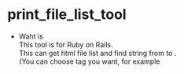 # print_file_list_tool
* Waht is  
This tool is for Ruby on Rails.  
This can get html file list and find string from <tag> to </tag>.  
(You can choose tag you want, for example <title> and <h1>.)  
And print filename and string between tag as html list.  

* Usage:  
You give directory path and tag.  
```
require "./get_filelist"
begin
	file_list = get_file_hash(".")
  file_list = get_file_detail(file_list, "title")
  print_html_li(file_list)
end
```
